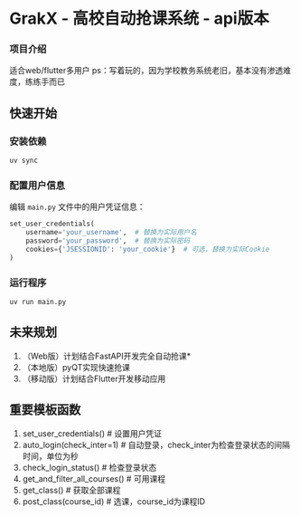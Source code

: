 # GrakX - 高校自动抢课系统 - api版本

### 项目介绍

适合web/flutter多用户
ps：写着玩的，因为学校教务系统老旧，基本没有渗透难度，练练手而已

## 快速开始

### 安装依赖

```bash
uv sync
```

### 配置用户信息

编辑 `main.py` 文件中的用户凭证信息：

```python
set_user_credentials(
    username='your_username',  # 替换为实际用户名
    password='your_password',  # 替换为实际密码
    cookies={'JSESSIONID': 'your_cookie'}  # 可选，替换为实际Cookie
)
```

### 运行程序

```bash
uv run main.py
```
## 未来规划

1. （Web版）计划结合FastAPI开发完全自动抢课*
2. （本地版）pyQT实现快速抢课
3. （移动版）计划结合Flutter开发移动应用

## 重要模板函数

1. set_user_credentials() # 设置用户凭证
2. auto_login(check_inter=1) # 自动登录，check_inter为检查登录状态的间隔时间，单位为秒
3. check_login_status() # 检查登录状态
4. get_and_filter_all_courses() # 可用课程
5. get_class() # 获取全部课程
6. post_class(course_id) # 选课，course_id为课程ID
